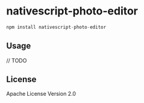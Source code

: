 # nativescript-photo-editor

```javascript
npm install nativescript-photo-editor
```

## Usage

// TODO

## License

Apache License Version 2.0
